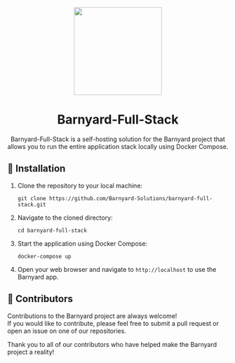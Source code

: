 <div align="center">


<img width=200 src="https://user-images.githubusercontent.com/37497007/234656559-ced35f4a-1794-48ec-9953-e66514133e9c.png">

# Barnyard-Full-Stack

Barnyard-Full-Stack is a self-hosting solution for the Barnyard project that allows you to run the entire application stack locally using Docker Compose.


</div>





## :electric_plug: Installation

1. Clone the repository to your local machine:

   ```
   git clone https://github.com/Barnyard-Solutions/barnyard-full-stack.git
   ```

2. Navigate to the cloned directory:

   ```
   cd barnyard-full-stack
   ```

3. Start the application using Docker Compose:

   ```
   docker-compose up
   ```

4. Open your web browser and navigate to `http://localhost` to use the Barnyard app.

## :raising_hand: Contributors

Contributions to the Barnyard project are always welcome! <br>
If you would like to contribute, please feel free to submit a pull request or open an issue on one of our repositories.

Thank you to all of our contributors who have helped make the Barnyard project a reality!

